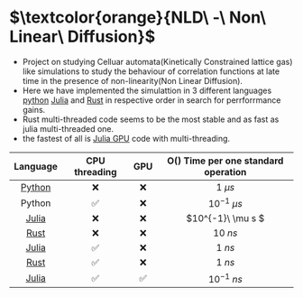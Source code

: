 # $\textcolor{orange}{NLD\ -\ Non\ Linear\ Diffusion}$ 
- Project on studying Celluar automata(Kinetically Constrained lattice gas) like simulations to study the behaviour of correlation functions at late time in the presence of non-linearity(Non Linear Diffusion).
- Here we have implemented the simulattion in 3 different languages [python](./old) [Julia](./Julia) and [Rust](./nld_rust) in respective order in search for perrforrmance gains.
- Rust multi-threaded code seems to be the most stable and as fast as julia multi-threaded one.
- the fastest of all is [Julia GPU](./Gpu) code with multi-threading.

| Language | CPU threading | GPU | O() Time per one standard operation |
| :---: | :---: | :---: | :---: |
| [Python](./old) | ❌ | ❌ |$1\ \mu s$ |
| Python | ✅ | ❌ | $10^{-1}\ \mu s$ |
| [Julia](./Julia/nld.jl) | ❌ | ❌ | $10^{-1}\ \mu s $ |
| [Rust](./nld_rust) | ❌ | ❌ | $10\ ns$ |
| [Julia]((./Julia/nld.jl)) | ✅ | ❌ | $1\ ns$ |
| [Rust](./nld_rust) | ✅ | ❌ | $1\ ns$ |
| [Julia]((./Gpu)) | ✅ | ✅ | $10^{-1}\ ns$ |
